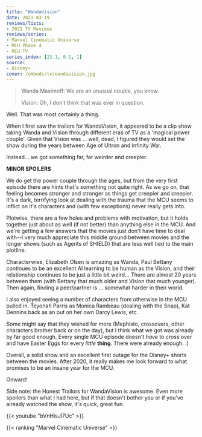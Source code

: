 ```yaml
---
title: "WandaVision"
date: 2021-03-19
reviews/lists:
- 2021 TV Reviews
reviews/series:
- Marvel Cinematic Universe
- MCU Phase 4
- MCU TV
series_index: [23.1, 0.1, 1]
source:
- Disney+
cover: /embeds/tv/wandavision.jpg
---
```

> Wanda Maximoff: We are an unusual couple, you know.
> 
> Vision: Oh, I don't think that was ever in question.

Well. That was most certainly a thing. 

<!--more-->

When I first saw the trailors for WandaVision, it appeared to be a clip show taking Wanda and Vision through different eras of TV as a 'magical power couple'. Given that Vision was ... well, dead, I figured they would set the show during the years between Age of Ultron and Infinity War. 

Instead... we got something far, far weirder and creepier. 

**MINOR SPOILERS**

We do get the power couple through the ages, but from the very first episode there are hints that's something not quite right. As we go on, that feeling becomes stronger and stronger as things get creepier and creepier. It's a dark, terrifying look at dealing with the trauma that the MCU seems to inflict on it's characters and (with few exceptions) never really gets into. 

Plotwise, there are a few holes and problems with motivation, but it holds together just about as well (if not better) than anything else in the MCU. And we're getting a few answers that the movies just don't have time to deal with--I very much appreciate this middle ground between movies and the longer shows (such as Agents of SHIELD) that are less well tied to the main plotline. 

Characterwise, Elizabeth Olsen is amazing as Wanda, Paul Bettany continues to be an excellent AI learning to be human as the Vision, and their relationship continues to be just a little bit weird... There are almost 20 years between them (with Bettany that much older and Vision that much younger). Then again, finding a peer/partner is ... somewhat harder in their world. 

I also enjoyed seeing a number of characters from otherwise in the MCU pulled in. Teyonah Parris as Monica Rambeau (dealing with the Snap), Kat Dennins back as an out on her own Darcy Lewis, etc. 

Some might say that they wished for more (Mephisto, crossovers, other characters brother back or on the day), but I think what we got was already by far good enough. Every single MCU episode doesn't *have* to cross over and have Easter Eggs for every *little* **thing**. There were already enough. :)

Overall, a solid show and an excellent first outage for the Disney+ shorts between the movies. After 2020, it really makes me look forward to what promises to be an insane year for the MCU. 

Onward!

Side note: the Honest Trailors for WandaVision is awesome. Even more spoilers than what I had here, but if that doesn't bother you or if you've already watched the show, it's quick, great fun. 

{{< youtube "bVnHisJl7Uc" >}}

{{< ranking "Marvel Cinematic Universe" >}}